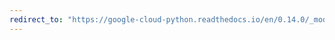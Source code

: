 ```yaml
---
redirect_to: "https://google-cloud-python.readthedocs.io/en/0.14.0/_modules/gcloud/bigquery/table.html"
---
```

